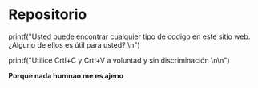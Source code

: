# Repositorio

printf("Usted puede encontrar cualquier tipo de  codigo en este sitio web. ¿Alguno de ellos es útil para usted? \n")

printf("Utilice Crtl+C y Crtl+V a voluntad y sin discriminación \n\n")

**Porque nada humnao me es ajeno**
